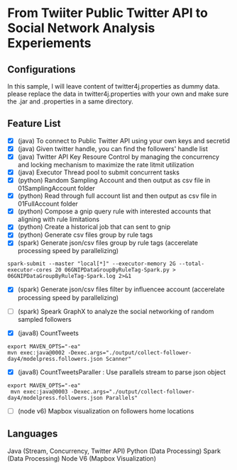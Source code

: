 # From Twiiter Public Twitter API to Social Network Analysis Experiements

 
##   Configurations
In this sample, I will leave content of twitter4j.properties as dummy data. please replace the data in twitter4j.properties with your own and make sure the .jar and .properties in a same directory.

##  Feature List

- [x] (java) To connect to Public Twitter API using your own keys and secretid
- [x] (java) Given twitter handle, you can find the followers' handle list
- [x] (java) Twitter API Key Resoure Control by managing the concurrency and locking mechanism to maximize the rate litmit utilization
- [x] (java) Executor Thread pool to submit concurrent tasks
- [x] (python) Random Sampling Account and then output as csv file in 01SamplingAccount folder
- [x] (python) Read through full account list and then output as csv file in 01FullAccount folder
- [x] (python) Compose a gnip query rule with interested accounts that aligning with rule limitations
- [x] (python) Create a historical job that can sent to gnip
- [x] (python) Generate csv files group by rule tags 
- [x] (spark) Generate json/csv files group by rule tags (accerelate processing speed by parallelizing)
```
spark-submit --master "local[*]" --executor-memory 2G --total-executor-cores 20 06GNIPDataGroupByRuleTag-Spark.py > 06GNIPDataGroupByRuleTag-Spark.log 2>&1 
```
- [x] (spark) Generate json/csv files filter by influencee account (accerelate processing speed by parallelizing)
- [ ] (spark) Speark GraphX to analyze the social networking of random sampled followers

- [x] (java8) CountTweets
```
export MAVEN_OPTS="-ea"
mvn exec:java@0002 -Dexec.args="./output/collect-follower-day4/modelpress.followers.json Scanner"
```

- [x] (java8) CountTweetsParaller : Use parallels stream to parse json object 
```
export MAVEN_OPTS="-ea"
 mvn exec:java@0003 -Dexec.args="./output/collect-follower-day4/modelpress.followers.json Parallels"
```

- [ ] (node v6) Mapbox visualization on followers home locations 

## Languages

Java (Stream, Concurrency, Twitter API)
Python (Data Processing)
Spark (Data Processing)
Node V6 (Mapbox Visualization)
